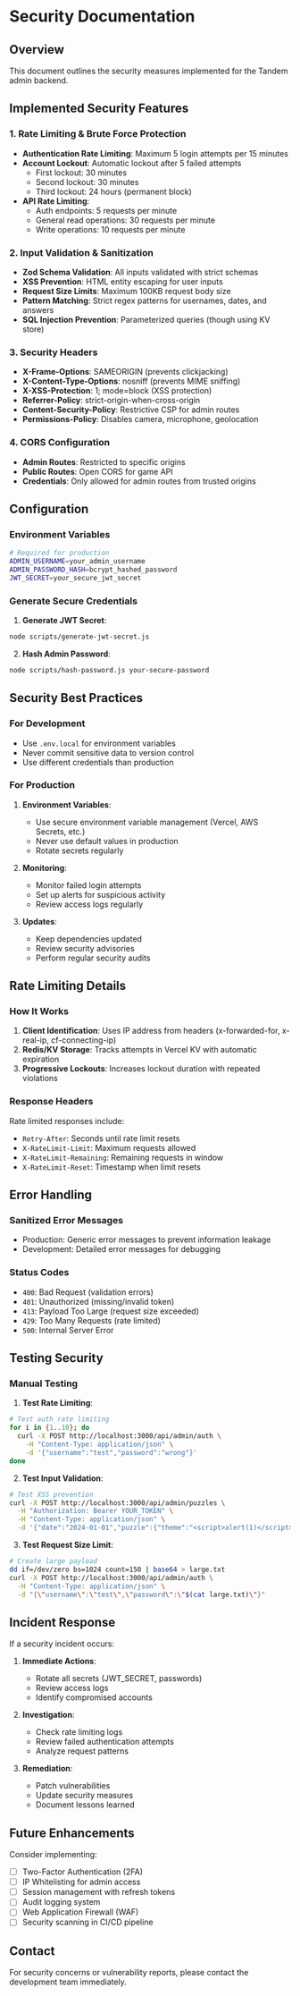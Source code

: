 # Security Documentation

## Overview
This document outlines the security measures implemented for the Tandem admin backend.

## Implemented Security Features

### 1. Rate Limiting & Brute Force Protection
- **Authentication Rate Limiting**: Maximum 5 login attempts per 15 minutes
- **Account Lockout**: Automatic lockout after 5 failed attempts
  - First lockout: 30 minutes
  - Second lockout: 30 minutes  
  - Third lockout: 24 hours (permanent block)
- **API Rate Limiting**:
  - Auth endpoints: 5 requests per minute
  - General read operations: 30 requests per minute
  - Write operations: 10 requests per minute

### 2. Input Validation & Sanitization
- **Zod Schema Validation**: All inputs validated with strict schemas
- **XSS Prevention**: HTML entity escaping for user inputs
- **Request Size Limits**: Maximum 100KB request body size
- **Pattern Matching**: Strict regex patterns for usernames, dates, and answers
- **SQL Injection Prevention**: Parameterized queries (though using KV store)

### 3. Security Headers
- **X-Frame-Options**: SAMEORIGIN (prevents clickjacking)
- **X-Content-Type-Options**: nosniff (prevents MIME sniffing)
- **X-XSS-Protection**: 1; mode=block (XSS protection)
- **Referrer-Policy**: strict-origin-when-cross-origin
- **Content-Security-Policy**: Restrictive CSP for admin routes
- **Permissions-Policy**: Disables camera, microphone, geolocation

### 4. CORS Configuration
- **Admin Routes**: Restricted to specific origins
- **Public Routes**: Open CORS for game API
- **Credentials**: Only allowed for admin routes from trusted origins

## Configuration

### Environment Variables
```bash
# Required for production
ADMIN_USERNAME=your_admin_username
ADMIN_PASSWORD_HASH=bcrypt_hashed_password
JWT_SECRET=your_secure_jwt_secret
```

### Generate Secure Credentials

1. **Generate JWT Secret**:
```bash
node scripts/generate-jwt-secret.js
```

2. **Hash Admin Password**:
```bash
node scripts/hash-password.js your-secure-password
```

## Security Best Practices

### For Development
- Use `.env.local` for environment variables
- Never commit sensitive data to version control
- Use different credentials than production

### For Production
1. **Environment Variables**:
   - Use secure environment variable management (Vercel, AWS Secrets, etc.)
   - Never use default values in production
   - Rotate secrets regularly

2. **Monitoring**:
   - Monitor failed login attempts
   - Set up alerts for suspicious activity
   - Review access logs regularly

3. **Updates**:
   - Keep dependencies updated
   - Review security advisories
   - Perform regular security audits

## Rate Limiting Details

### How It Works
1. **Client Identification**: Uses IP address from headers (x-forwarded-for, x-real-ip, cf-connecting-ip)
2. **Redis/KV Storage**: Tracks attempts in Vercel KV with automatic expiration
3. **Progressive Lockouts**: Increases lockout duration with repeated violations

### Response Headers
Rate limited responses include:
- `Retry-After`: Seconds until rate limit resets
- `X-RateLimit-Limit`: Maximum requests allowed
- `X-RateLimit-Remaining`: Remaining requests in window
- `X-RateLimit-Reset`: Timestamp when limit resets

## Error Handling

### Sanitized Error Messages
- Production: Generic error messages to prevent information leakage
- Development: Detailed error messages for debugging

### Status Codes
- `400`: Bad Request (validation errors)
- `401`: Unauthorized (missing/invalid token)
- `413`: Payload Too Large (request size exceeded)
- `429`: Too Many Requests (rate limited)
- `500`: Internal Server Error

## Testing Security

### Manual Testing
1. **Test Rate Limiting**:
```bash
# Test auth rate limiting
for i in {1..10}; do
  curl -X POST http://localhost:3000/api/admin/auth \
    -H "Content-Type: application/json" \
    -d '{"username":"test","password":"wrong"}'
done
```

2. **Test Input Validation**:
```bash
# Test XSS prevention
curl -X POST http://localhost:3000/api/admin/puzzles \
  -H "Authorization: Bearer YOUR_TOKEN" \
  -H "Content-Type: application/json" \
  -d '{"date":"2024-01-01","puzzle":{"theme":"<script>alert(1)</script>","puzzles":[...]}}'
```

3. **Test Request Size Limit**:
```bash
# Create large payload
dd if=/dev/zero bs=1024 count=150 | base64 > large.txt
curl -X POST http://localhost:3000/api/admin/auth \
  -H "Content-Type: application/json" \
  -d "{\"username\":\"test\",\"password\":\"$(cat large.txt)\"}"
```

## Incident Response

If a security incident occurs:
1. **Immediate Actions**:
   - Rotate all secrets (JWT_SECRET, passwords)
   - Review access logs
   - Identify compromised accounts

2. **Investigation**:
   - Check rate limiting logs
   - Review failed authentication attempts
   - Analyze request patterns

3. **Remediation**:
   - Patch vulnerabilities
   - Update security measures
   - Document lessons learned

## Future Enhancements

Consider implementing:
- [ ] Two-Factor Authentication (2FA)
- [ ] IP Whitelisting for admin access
- [ ] Session management with refresh tokens
- [ ] Audit logging system
- [ ] Web Application Firewall (WAF)
- [ ] Security scanning in CI/CD pipeline

## Contact

For security concerns or vulnerability reports, please contact the development team immediately.